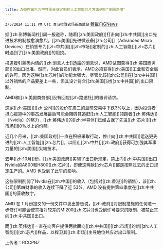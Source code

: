 ```yaml
---
title: AMD在销售为中共国量身定制的人工智能芯片方面遇到“美国路障”
---
```

`3/5/2024 11:11 PM UTC 喜马拉雅农场新西兰站` [轉載自GNews](https://gnews.org/articles/2368410)

据[[zh:彭博新闻社]]周一报道称，随着[[zh:美国政府]]打击向[[zh:中共国]]出口先进技术的制裁愈演愈烈，[[zh:美国]]先进微设备[[zh:公司]]（Advanced Micro Devices）在销售专为[[zh:中共国]][[zh:市场]]定制的[[zh:人工智能]][[zh:芯片]]时遇到了[[zh:美国政府]]的阻挠。


报道援引熟悉内情的[[zh:消息人士]]透露的消息说，AMD试图获得[[zh:美国商务部]]的出口批准，然而，对此官员们表示，AMD必须获得[[zh:美国]]工业和安全局的许可，因为这种[[zh:芯片]]的功能太强大，尽管比该[[zh:公司]]在[[zh:中共国]]以外销售的产品要差上一些，但其设计符合[[zh:美国]]对[[zh:中共国]]的出口限制。

AMD和[[zh:美国商务部]]没有回应[[zh:路透社]]的置评请求。

这家[[zh:美国]][[zh:公司]]的股价在周二的盘前交易中下跌3%以上，因为投资者担心报道中的事态发展最后可能会阻碍其追赶[[zh:人工智能]]领跑者[[zh:英伟达]]（Nvidia）的努力，[[zh:英伟达]]的[[zh:半导体]]已经占据了先进[[zh:芯片]][[zh:市场]]80%以上的份额。

近几个月来，[[zh:美国政府]]一直在积极采取行动，停止向[[zh:中共国]]运送更先进的[[zh:人工智能]][[zh:芯片]]，以阻止[[zh:中共]][[zh:政府]]获得可加强其军事力量的[[zh:美国]]尖端技术。

去年[[zh:10月]]份，[[zh:美国政府]]实施了出口新规定，禁止向[[zh:中共国]]出口Nvidia的A800和H800[[zh:芯片]]，即使这两款[[zh:芯片]]都是按照过去的出口规定生产的。AMD 也受到了此举的影响。

这些限制削弱了Nvidia在[[zh:中国]]的收入（包括对[[zh:香港]]的销售），该[[zh:公司]]第四财季的收入连续下降了近 53%。AMD 没有提供第四季度在[[zh:中共国]]的营收数字。

AMD 在 1 月份提交的一份文件中发出警告说，[[zh:政府]]对限制措施的任何进一步修订可能会使其相对较差的MI200[[zh:芯片]]也受到许可要求的限制，被禁止其向[[zh:中共国]]出口。

而[[zh:英伟达]]一直在向客户提供两款面向[[zh:中共国]][[zh:市场]]的新[[zh:人工智能]][[zh:芯片]]样品，以捍卫其[[zh:市场]]主导地位并应对出口限制。


上传者：RCCPNZ
